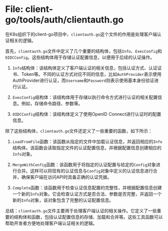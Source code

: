 # File: client-go/tools/auth/clientauth.go

在K8s组织下的client-go项目中，`clientauth.go`这个文件的作用是处理客户端认证相关的逻辑。

首先，`clientauth.go`文件中定义了几个重要的结构体，包括`Info`、`ExecConfig`和`OIDCConfig`。这些结构体用于存储认证配置信息，以便用于后续的认证操作。

1. `Info`结构体：该结构体定义了客户端认证的相关信息，包括认证方式、认证证书、Token等。不同的认证方式对应不同的信息，比如`AuthProvider`表示使用AuthProvider进行认证，而`Username`和`Password`则表示使用基本身份验证进行认证。

2. `ExecConfig`结构体：该结构体用于存储以执行命令方式进行认证的相关配置信息。例如，存储命令路径、参数等。

3. `OIDCConfig`结构体：该结构体定义了使用OpenID Connect进行认证时的配置信息。

除了这些结构体，`clientauth.go`文件还定义了一些重要的函数，如下所示：

1. `LoadFromFile`函数：该函数从指定的文件中加载认证信息，并返回相应的`Info`结构体。该函数会读取指定文件的认证配置信息，并根据配置信息创建相应的`Info`对象。

2. `MergeWithConfig`函数：该函数用于将指定的认证配置与给定的`Config`对象进行合并。这样可以将现有的认证信息与`Config`对象中定义的认证信息进行合并，确保客户端在访问API时具备正确的认证凭据。

3. `Complete`函数：该函数用于检查认证信息配置的完整性，并根据配置信息创建一个新的`Info`对象。它会检查认证方式是否合法、参数是否完整，并返回一个新的`Info`对象，该对象包含了完整的认证配置信息。

总结：`clientauth.go`文件主要用于处理客户端认证的相关操作。它定义了一些重要的结构体和函数，包括认证配置信息的存储、加载和合并等。这些工具函数可以帮助开发者方便地处理客户端认证相关的逻辑。

